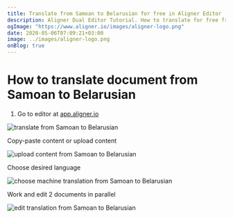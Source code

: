 ```yaml
---
title: Translate from Samoan to Belarusian for free in Aligner Editor
description: Aligner Dual Editor Tutorial. How to translate for free from Samoan to Belarusian. Aligner is multilingual document management platform. 
ogImage: "https://www.aligner.io/images/aligner-logo.png"
date: 2020-05-06T07:09:21+03:00
image: ../images/aligner-logo.png
onBlog: true
---
```


# How to translate document from Samoan to Belarusian

1. Go to editor at [app.aligner.io](https://app.aligner.io "Aligner App web page")

![translate from Samoan to Belarusian](../aligner-blank-editor.png "translate from Samoan to Belarusian")

Copy-paste content or upload content

![upload content from Samoan to Belarusian](../aligner-uploaded-document.png "upload content from Samoan to Belarusian")

Choose desired language

![choose machine translation from Samoan to Belarusian](../aligner-language-dropdown.png "choose machine translation from Samoan to Belarusian")

Work and edit 2 documents in parallel

![edit translation from Samoan to Belarusian](../aligner-double-sitded-editor.png "edit translation from Samoan to Belarusian")

